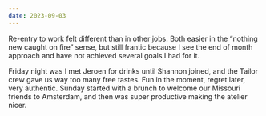 ```yaml
---
date: 2023-09-03
---
```


Re-entry to work felt different than in other jobs. Both easier in the “nothing new caught on fire” sense, but still frantic because I see the end of month approach and have not achieved several goals I had for it.

Friday night was I met Jeroen for drinks until Shannon joined, and the Tailor crew gave us way too many free tastes. Fun in the moment, regret later, very authentic. Sunday started with a brunch to welcome our Missouri friends to Amsterdam, and then was super productive making the atelier nicer.
